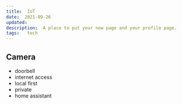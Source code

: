 ```yaml
---
title:  IoT
date:  2021-09-26
updated: 
description:  A place to put your now page and your profile page.
tags:   tech
---
```

## Camera

- doorbell
- internet access
- local first
- private
- home assistant
